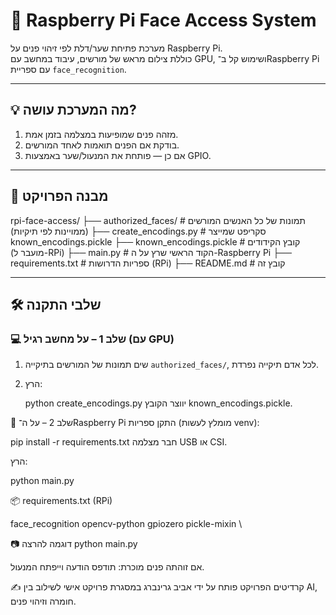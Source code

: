 # 🔐 Raspberry Pi Face Access System

מערכת פתיחת שער/דלת לפי זיהוי פנים על Raspberry Pi.  
כוללת צילום מראש של מורשים, עיבוד במחשב עם GPU, ושימוש קל ב־Raspberry Pi עם ספריית `face_recognition`.

---

## 💡 מה המערכת עושה?

1. מזהה פנים שמופיעות במצלמה בזמן אמת.
2. בודקת אם הפנים תואמות לאחד המורשים.
3. אם כן — פותחת את המנעול/שער באמצעות GPIO.

---

## 📁 מבנה הפרויקט

rpi-face-access/
├── authorized_faces/ # תמונות של כל האנשים המורשים (ממויינות לפי תיקיות)
├── create_encodings.py # סקריפט שמייצר known_encodings.pickle
├── known_encodings.pickle # קובץ הקידודים (מועבר ל-RPi)
├── main.py # הקוד הראשי שרץ על ה-Raspberry Pi
├── requirements.txt # ספריות הדרושות (RPi)
├── README.md # קובץ זה


---

## 🛠 שלבי התקנה

### 💻 שלב 1 – על מחשב רגיל (עם GPU)

1. שים תמונות של המורשים בתיקייה `authorized_faces/`, לכל אדם תיקייה נפרדת.
2. הרץ:
   
   python create_encodings.py
יווצר הקובץ known_encodings.pickle.

🍓 שלב 2 – על ה־Raspberry Pi
התקן ספריות (מומלץ לעשות venv):


pip install -r requirements.txt
חבר מצלמה USB או CSI.

הרץ:


python main.py



📦 requirements.txt (RPi)


face_recognition
opencv-python
gpiozero
pickle-mixin
\


📷 דוגמה להרצה
python main.py


אם זוהתה פנים מוכרת: תודפס הודעה וייפתח המנעול.

✍️ קרדיטים
הפרויקט פותח על ידי אביב גרינברג במסגרת פרויקט אישי לשילוב בין AI, חומרה וזיהוי פנים.


